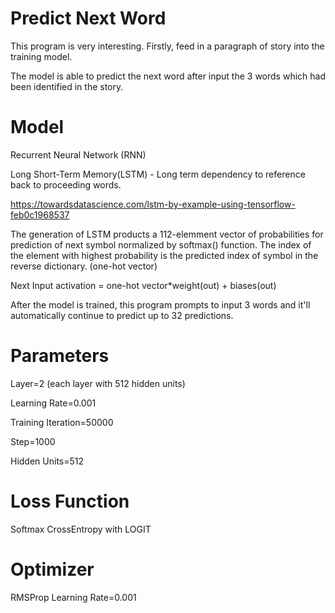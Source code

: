 Predict Next Word 
=================
This program is very interesting. Firstly, feed in a paragraph of story into the training model.

The model is able to predict the next word after input the 3 words which had been identified in the story.


Model
=====

Recurrent Neural Network (RNN)

Long Short-Term Memory(LSTM) - Long term dependency to reference back to proceeding words.


https://towardsdatascience.com/lstm-by-example-using-tensorflow-feb0c1968537

The generation of LSTM products a 112-elemment vector of probabilities for prediction of next symbol normalized by softmax() function.
The index of the element with highest probability is the predicted index of symbol in the reverse dictionary.
(one-hot vector) 

Next Input activation = one-hot vector*weight(out) + biases(out)

After the model is trained, this program prompts to input 3 words and it'll automatically continue
to predict up to 32 predictions.


Parameters
==========
Layer=2 (each layer with 512 hidden units)

Learning Rate=0.001

Training Iteration=50000

Step=1000

Hidden Units=512

Loss Function
=============
Softmax CrossEntropy with LOGIT

Optimizer
=========
RMSProp 
Learning Rate=0.001



